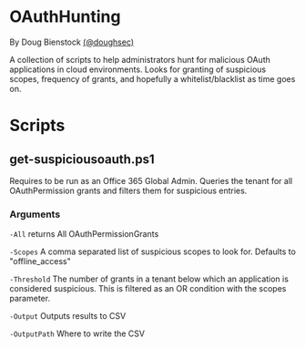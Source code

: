 # OAuthHunting

By Doug Bienstock [(@doughsec)](https://twitter.com/doughsec)

A collection of scripts to help administrators hunt for malicious OAuth applications in cloud environments. Looks for granting of suspicious scopes, frequency of grants, and hopefully a whitelist/blacklist as time goes on.

# Scripts

## get-suspiciousoauth.ps1

Requires to be run as an Office 365 Global Admin. Queries the tenant for all OAuthPermission grants and filters them for suspicious entries.

### Arguments

`-All` returns All OAuthPermissionGrants

`-Scopes` A comma separated list of suspicious scopes to look for. Defaults to "offline_access"

`-Threshold` The number of grants in a tenant below which an application is considered suspicious. This is filtered as an OR condition with the scopes parameter.

`-Output` Outputs results to CSV

`-OutputPath` Where to write the CSV
